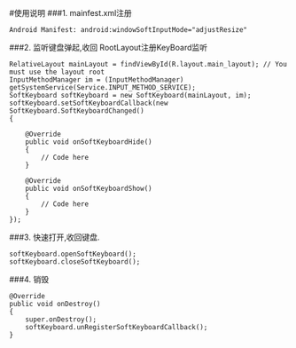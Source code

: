 #使用说明
###1. mainfest.xml注册
```
Android Manifest: android:windowSoftInputMode="adjustResize"

```


###2. 监听键盘弹起,收回
RootLayout注册KeyBoard监听
```
RelativeLayout mainLayout = findViewById(R.layout.main_layout); // You must use the layout root
InputMethodManager im = (InputMethodManager) getSystemService(Service.INPUT_METHOD_SERVICE);
SoftKeyboard softKeyboard = new SoftKeyboard(mainLayout, im);
softKeyboard.setSoftKeyboardCallback(new SoftKeyboard.SoftKeyboardChanged()
{

	@Override
	public void onSoftKeyboardHide()
	{
		// Code here
	}

	@Override
	public void onSoftKeyboardShow()
	{
		// Code here
	}
});

```

###3. 快速打开,收回键盘.

```
softKeyboard.openSoftKeyboard();
softKeyboard.closeSoftKeyboard();

```
###4. 销毁
```
@Override
public void onDestroy()
{
    super.onDestroy();
    softKeyboard.unRegisterSoftKeyboardCallback();
}
```
